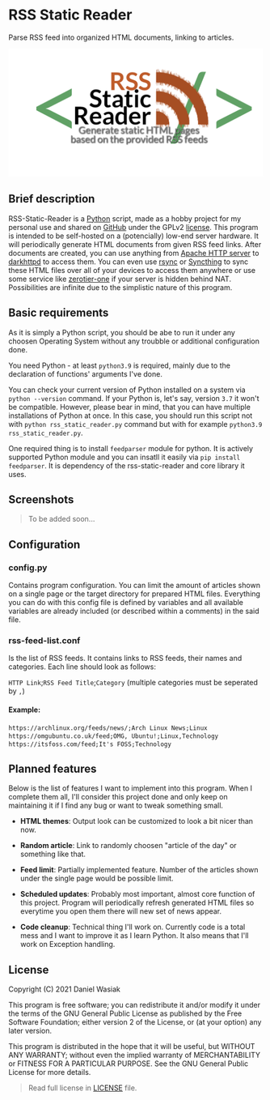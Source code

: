 # RSS Static Reader

Parse RSS feed into organized HTML documents, linking to articles.

![Github thumbnail image](github/thumbnail.png 'Parse RSS feed into organized HTML documents, linking to articles.')

## Brief description

RSS-Static-Reader is a [Python](https://python.org) script, made as a hobby project for my personal use and shared on [GitHub](https://github.com/flrque/rss-static-reader) under the GPLv2 [license](LICENSE). This program is intended to be self-hosted on a (potencially) low-end server hardware. It will periodically generate HTML documents from given RSS feed links. After documents are created, you can use anything from [Apache HTTP server](https://httpd.apache.org) to [darkhttpd](https://unix4lyfe.org/darkhttpd) to access them. You can even use [rsync](https://rsync.samba.org) or [Syncthing](https://syncthing.net/) to sync these HTML files over all of your devices to access them anywhere or use some service like [zerotier-one](https://zerotier.com/) if your server is hidden behind NAT.
Possibilities are infinite due to the simplistic nature of this program.

## Basic requirements

As it is simply a Python script, you should be abe to run it under any choosen Operating System without any troubble or additional configuration done.

You need Python - at least `python3.9` is required, mainly due to the declaration of functions' arguments I've done.

You can check your current version of Python installed on a system via `python --version` command.
If your Python is, let's say, version `3.7` it won't be compatible. However, please bear in mind, that you can have multiple installations of Python at once. In this case, you should run this script not with `python rss_static_reader.py` command but with for example `python3.9 rss_static_reader.py`.

One required thing is to install `feedparser` module for python. It is actively supported Python module and you can insatll it easily via `pip install feedparser`. It is dependency of the rss-static-reader and core library it uses.

## Screenshots

>To be added soon...

## Configuration

### config.py

Contains program configuration. You can limit the amount of articles shown on a single page or the target directory for prepared HTML files. Everything you can do with this config file is defined by variables and all available variables are already included (or described within a comments) in the said file.

### rss-feed-list.conf

Is the list of RSS feeds. It contains links to RSS feeds, their names and categories. Each line should look as follows:

`HTTP Link`;`RSS Feed Title`;`Category`
(multiple categories must be seperated by `,`)

#### Example:

```plain-text
https://archlinux.org/feeds/news/;Arch Linux News;Linux
https://omgubuntu.co.uk/feed;OMG, Ubuntu!;Linux,Technology
https://itsfoss.com/feed;It's FOSS;Technology
```

## Planned features

Below is the list of features I want to implement into this program. When I complete them all, I'll consider this project done and only keep on maintaining it if I find any bug or want to tweak something small.

- **HTML themes**:
Output look can be customized to look a bit nicer than now.

- **Random article**:
Link to randomly choosen "article of the day" or something like that.

- **Feed limit**:
Partially implemented feature. Number of the articles shown under the single page would be possible limit.

- **Scheduled updates**:
Probably most important, almost core function of this project. Program will periodically refresh generated HTML files so everytime you open them there will new set of news appear.

- **Code cleanup**: Technical thing I'll work on. Currently code is a total mess and I want to improve it as I learn Python. It also means that I'll work on Exception handling.

## License

Copyright (C) 2021  Daniel Wasiak

This program is free software; you can redistribute it and/or modify it under the terms of the GNU General Public License as published by the Free Software Foundation; either version 2 of the License, or (at your option) any later version.

This program is distributed in the hope that it will be useful, but WITHOUT ANY WARRANTY; without even the implied warranty of MERCHANTABILITY or FITNESS FOR A PARTICULAR PURPOSE.  See the GNU General Public License for more details.

>Read full license in [LICENSE](LICENSE) file.

